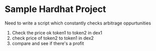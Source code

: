 # Sample Hardhat Project

Need to write a script which constantly checks arbitrage oppurtunities
 
 1. Check the price ok token1 to token2 in dex1
 2. check price of token2 to token1 in dex2
 3. compare and see if there's a profit